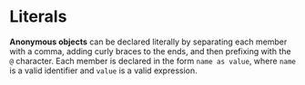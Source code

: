 # Literals

**Anonymous objects** can be declared literally by separating each member with a comma, adding curly braces to the ends, and then prefixing with the `@` character. Each member is declared in the form `name as value`, where `name` is a valid identifier and `value` is a valid expression.

